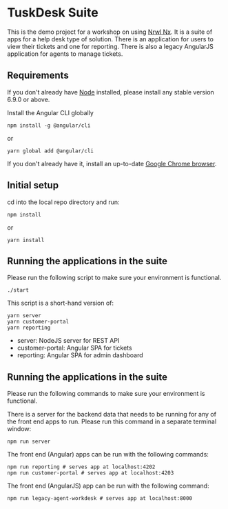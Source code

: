 # TuskDesk Suite

This is the demo project for a workshop on using [Nrwl Nx](https://nrwl.io/nx). It is a suite of apps for a help desk type of solution. There is an application for users to view their tickets and one for reporting. There is also a legacy AngularJS application for agents to manage tickets.

## Requirements

If you don't already have [Node](https://nodejs.org) installed, please install any stable version 6.9.0 or above.

Install the Angular CLI globally
```console
npm install -g @angular/cli
```
or
```console
yarn global add @angular/cli
```

If you don't already have it, install an up-to-date [Google Chrome browser](https://www.google.com/chrome/).

## Initial setup
cd into the local repo directory and run:
```console
npm install
```
or
```console
yarn install
```

## Running the applications in the suite
Please run the following script to make sure your environment is functional.

```shell
./start
```

This script is a short-hand version of:

```shell
yarn server
yarn customer-portal
yarn reporting
```

* server: NodeJS server for REST API 
* customer-portal: Angular SPA for tickets
* reporting: Angular SPA for admin dashboard


## Running the applications in the suite
Please run the following commands to make sure your environment is functional.

There is a server for the backend data that needs to be running for any of the front end apps to run. Please run this command in a separate terminal window:

```shell
npm run server
```

The front end (Angular) apps can be run with the following commands:

```shell
npm run reporting # serves app at localhost:4202
npm run customer-portal # serves app at localhost:4203
```

The front end (AngularJS) app can be run with the following command:

```shell
npm run legacy-agent-workdesk # serves app at localhost:8000
```
